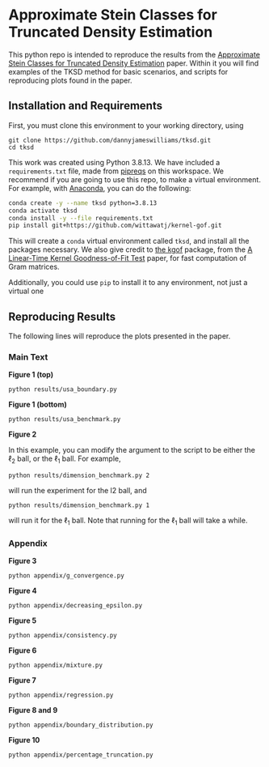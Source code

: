 # Approximate Stein Classes for Truncated Density Estimation

This python repo is intended to reproduce the results from the [Approximate Stein Classes for Truncated Density Estimation](https://proceedings.mlr.press/v202/williams23b/williams23b.pdf) paper. Within it you will find examples of the TKSD method for basic scenarios, and scripts for reproducing plots found in the paper.


## Installation and Requirements

First, you must clone this environment to your working directory, using
```
git clone https://github.com/dannyjameswilliams/tksd.git 
cd tksd
```

This work was created using Python 3.8.13. We have included a `requirements.txt` file, made from [pipreqs](https://pypi.org/project/pipreqs/) on this workspace. We recommend if you are going to use this repo, to make a virtual environment. For example, with [Anaconda](https://www.anaconda.com/), you can do the following:

```bash
conda create -y --name tksd python=3.8.13
conda activate tksd
conda install -y --file requirements.txt 
pip install git+https://github.com/wittawatj/kernel-gof.git
```

This will create a `conda` virtual environment called `tksd`, and install all the packages necessary. We also give credit to [the kgof](https://github.com/wittawatj/kernel-gof) package, from the [A Linear-Time Kernel Goodness-of-Fit Test](https://proceedings.neurips.cc/paper/2017/file/979d472a84804b9f647bc185a877a8b5-Paper.pdf) paper, for fast computation of Gram matrices.

Additionally, you could use `pip` to install it to any environment, not just a virtual one

## Reproducing Results

The following lines will reproduce the plots presented in the paper.

### Main Text

**Figure 1 (top)**
```
python results/usa_boundary.py
```


**Figure 1 (bottom)**
```
python results/usa_benchmark.py
```


**Figure 2**

In this example, you can modify the argument to the script to be either the $\ell_2$ ball, or the $\ell_1$ ball. For example,
```
python results/dimension_benchmark.py 2
```
will run the experiment for the l2 ball, and
```
python results/dimension_benchmark.py 1
```
will run it for the $\ell_1$ ball. Note that running for the $\ell_1$ ball will take a while.

### Appendix

**Figure 3**
```
python appendix/g_convergence.py
```

**Figure 4**
```
python appendix/decreasing_epsilon.py
```

**Figure 5**
```
python appendix/consistency.py
```

**Figure 6**
```
python appendix/mixture.py
```

**Figure 7**
```
python appendix/regression.py
```

**Figure 8 and 9**
```
python appendix/boundary_distribution.py
```

**Figure 10**
```
python appendix/percentage_truncation.py
```


